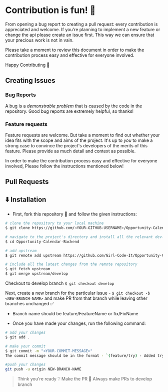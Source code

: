 # Contribution is fun! :green_heart:
From opening a bug report to creating a pull request: every contribution is appreciated and welcome. If you're planning to implement a new feature or change the api please create an issue first. This way we can ensure that your precious work is not in vain.

Please take a moment to review this document in order to make the contribution process easy and effective for everyone involved.

Happy Contributing :slightly_smiling_face:

## Creating Issues
### Bug Reports 
A bug is a _demonstrable problem_ that is caused by the code in the repository.
Good bug reports are extremely helpful, so thanks!

### Feature requests
Feature requests are welcome. But take a moment to find out whether your idea
fits with the scope and aims of the project. It's up to *you* to make a strong
case to convince the project's developers of the merits of this feature. Please
provide as much detail and context as possible.

In order to make the contribution
process easy and effective for everyone involved, Please follow the instructions mentioned below!

## Pull Requests

## :arrow_down: Installation

- First, fork this repository :fork_and_knife: and follow the given instructions:

```bash
# clone the repository to your local machine
$ git clone https://github.com/<YOUR-GITHUB-USERNAME>/Opportunity-Calendar-Backend.git

# navigate to the project's directory and install all the relevant dev-dependencies
$ cd Opportunity-Calendar-Backend

# add upstream 
$ git remote add upstream https://github.com/Girl-Code-It/Opportunity-Calendar-Backend

# include all the latest changes from the remote repository
$ git fetch upstream
$ git merge upstream/develop
```

Checkout to develop branch 
`$ git checkout develop` 

Next, create a new branch for the particular issue - `$ git checkout -b <NEW-BRANCH-NAME>` and make PR from that branch while leaving other branches unchanged :white_check_mark:
- Branch name should be feature/FeatureName or fix/FixName 

- Once you have made your changes, run the following command:

```bash
# add your changes
$ git add .

# make your commit
$ git commit -m "<YOUR-COMMIT-MESSAGE>"
The commit message should be in the format - `(feature/try) - Added try component`

#push your changes
git push -u origin NEW-BRANCH-NAME
```

> Think you're ready :grey_question: Make the PR :tropical_drink:
Always make PRs to develop branch 